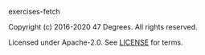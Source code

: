 [comment]: <> (Don't edit this file!)
[comment]: <> (It is automatically updated after every release of https://github.com/47degrees/.github)
[comment]: <> (If you want to suggest a change, please open a PR or issue in that repository)

exercises-fetch

Copyright (c) 2016-2020 47 Degrees. All rights reserved.

Licensed under Apache-2.0. See [LICENSE](LICENSE.md) for terms.